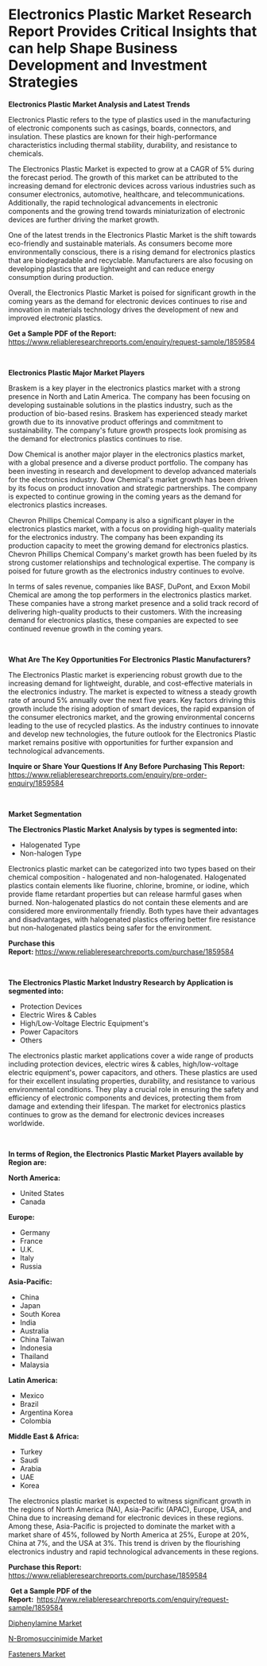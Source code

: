 <p><h1>Electronics Plastic Market Research Report Provides Critical Insights that can help Shape Business Development and Investment Strategies</h1></p><p><strong>Electronics Plastic Market Analysis and Latest Trends</strong></p>
<p><p>Electronics Plastic refers to the type of plastics used in the manufacturing of electronic components such as casings, boards, connectors, and insulation. These plastics are known for their high-performance characteristics including thermal stability, durability, and resistance to chemicals.</p><p>The Electronics Plastic Market is expected to grow at a CAGR of 5% during the forecast period. The growth of this market can be attributed to the increasing demand for electronic devices across various industries such as consumer electronics, automotive, healthcare, and telecommunications. Additionally, the rapid technological advancements in electronic components and the growing trend towards miniaturization of electronic devices are further driving the market growth.</p><p>One of the latest trends in the Electronics Plastic Market is the shift towards eco-friendly and sustainable materials. As consumers become more environmentally conscious, there is a rising demand for electronics plastics that are biodegradable and recyclable. Manufacturers are also focusing on developing plastics that are lightweight and can reduce energy consumption during production.</p><p>Overall, the Electronics Plastic Market is poised for significant growth in the coming years as the demand for electronic devices continues to rise and innovation in materials technology drives the development of new and improved electronic plastics.</p></p>
<p><strong>Get a Sample PDF of the Report:&nbsp;</strong> <a href="https://www.reliableresearchreports.com/enquiry/request-sample/1859584">https://www.reliableresearchreports.com/enquiry/request-sample/1859584</a></p>
<p>&nbsp;</p>
<p><strong>Electronics Plastic Major Market Players</strong></p>
<p><p>Braskem is a key player in the electronics plastics market with a strong presence in North and Latin America. The company has been focusing on developing sustainable solutions in the plastics industry, such as the production of bio-based resins. Braskem has experienced steady market growth due to its innovative product offerings and commitment to sustainability. The company's future growth prospects look promising as the demand for electronics plastics continues to rise.</p><p>Dow Chemical is another major player in the electronics plastics market, with a global presence and a diverse product portfolio. The company has been investing in research and development to develop advanced materials for the electronics industry. Dow Chemical's market growth has been driven by its focus on product innovation and strategic partnerships. The company is expected to continue growing in the coming years as the demand for electronics plastics increases.</p><p>Chevron Phillips Chemical Company is also a significant player in the electronics plastics market, with a focus on providing high-quality materials for the electronics industry. The company has been expanding its production capacity to meet the growing demand for electronics plastics. Chevron Phillips Chemical Company's market growth has been fueled by its strong customer relationships and technological expertise. The company is poised for future growth as the electronics industry continues to evolve.</p><p>In terms of sales revenue, companies like BASF, DuPont, and Exxon Mobil Chemical are among the top performers in the electronics plastics market. These companies have a strong market presence and a solid track record of delivering high-quality products to their customers. With the increasing demand for electronics plastics, these companies are expected to see continued revenue growth in the coming years.</p></p>
<p>&nbsp;</p>
<p><strong>What Are The Key Opportunities For Electronics Plastic Manufacturers?</strong></p>
<p><p>The Electronics Plastic market is experiencing robust growth due to the increasing demand for lightweight, durable, and cost-effective materials in the electronics industry. The market is expected to witness a steady growth rate of around 5% annually over the next five years. Key factors driving this growth include the rising adoption of smart devices, the rapid expansion of the consumer electronics market, and the growing environmental concerns leading to the use of recycled plastics. As the industry continues to innovate and develop new technologies, the future outlook for the Electronics Plastic market remains positive with opportunities for further expansion and technological advancements.</p></p>
<p><strong>Inquire or Share Your Questions If Any Before Purchasing This Report:</strong> <a href="https://www.reliableresearchreports.com/enquiry/pre-order-enquiry/1859584">https://www.reliableresearchreports.com/enquiry/pre-order-enquiry/1859584</a></p>
<p>&nbsp;</p>
<p><strong>Market Segmentation</strong></p>
<p><strong>The Electronics Plastic Market Analysis by types is segmented into:</strong></p>
<p><ul><li>Halogenated Type</li><li>Non-halogen Type</li></ul></p>
<p><p>Electronics plastic market can be categorized into two types based on their chemical composition - halogenated and non-halogenated. Halogenated plastics contain elements like fluorine, chlorine, bromine, or iodine, which provide flame retardant properties but can release harmful gases when burned. Non-halogenated plastics do not contain these elements and are considered more environmentally friendly. Both types have their advantages and disadvantages, with halogenated plastics offering better fire resistance but non-halogenated plastics being safer for the environment.</p></p>
<p><strong>Purchase this Report:&nbsp;</strong><a href="https://www.reliableresearchreports.com/purchase/1859584">https://www.reliableresearchreports.com/purchase/1859584</a></p>
<p>&nbsp;</p>
<p><strong>The Electronics Plastic Market Industry Research by Application is segmented into:</strong></p>
<p><ul><li>Protection Devices</li><li>Electric Wires & Cables</li><li>High/Low-Voltage Electric Equipment's</li><li>Power Capacitors</li><li>Others</li></ul></p>
<p><p>The electronics plastic market applications cover a wide range of products including protection devices, electric wires & cables, high/low-voltage electric equipment's, power capacitors, and others. These plastics are used for their excellent insulating properties, durability, and resistance to various environmental conditions. They play a crucial role in ensuring the safety and efficiency of electronic components and devices, protecting them from damage and extending their lifespan. The market for electronics plastics continues to grow as the demand for electronic devices increases worldwide.</p></p>
<p>&nbsp;</p>
<p><strong>In terms of Region, the Electronics Plastic Market Players available by Region are:</strong></p>
<p>
    <p> <strong> North America: </strong>
        <ul>
            <li>United States</li>
            <li>Canada</li>
        </ul>
        </p> 
    <p> <strong> Europe: </strong>
        <ul>
            <li>Germany</li>
            <li>France</li>
            <li>U.K.</li>
            <li>Italy</li>
            <li>Russia</li>
        </ul>
        </p> 
    <p> <strong> Asia-Pacific: </strong>
        <ul>
            <li>China</li>
            <li>Japan</li>
            <li>South Korea</li>
            <li>India</li>
            <li>Australia</li>
            <li>China Taiwan</li>
            <li>Indonesia</li>
            <li>Thailand</li>
            <li>Malaysia</li>
        </ul>
        </p> 
    <p> <strong> Latin America: </strong>
        <ul>
            <li>Mexico</li>
            <li>Brazil</li>
            <li>Argentina Korea</li>
            <li>Colombia</li>
        </ul>
        </p> 
    <p> <strong> Middle East & Africa: </strong>
        <ul>
            <li>Turkey</li>
            <li>Saudi</li>
            <li>Arabia</li>
            <li>UAE</li>
            <li>Korea</li>
        </ul>
    </p>
    </p>
<p><p>The electronics plastic market is expected to witness significant growth in the regions of North America (NA), Asia-Pacific (APAC), Europe, USA, and China due to increasing demand for electronic devices in these regions. Among these, Asia-Pacific is projected to dominate the market with a market share of 45%, followed by North America at 25%, Europe at 20%, China at 7%, and the USA at 3%. This trend is driven by the flourishing electronics industry and rapid technological advancements in these regions.</p></p>
<p><strong>Purchase this Report: </strong><a href="https://www.reliableresearchreports.com/purchase/1859584">https://www.reliableresearchreports.com/purchase/1859584</a></p>
<p>&nbsp;<strong>Get a Sample PDF of the Report:&nbsp;&nbsp;</strong><a href="https://www.reliableresearchreports.com/enquiry/request-sample/1859584">https://www.reliableresearchreports.com/enquiry/request-sample/1859584</a></p>
<p><strong></strong></p>
<p><p><a href="https://full-wildebeest-80b.notion.site/Diphenylamine-Market-Growth-Market-Trends-COVID-19-Impact-and-Forecasts-for-period-from-2024-20-bbb19b6507ff49169b2aa3dd74008874">Diphenylamine Market</a></p><p><a href="https://pretty-mail-caf.notion.site/N-Bromosuccinimide-Market-Size-Global-Industry-Overview-Market-Segmentation-and-Forecast-2024-to--dd825b8918c746b180cdfa2e59f5475d">N-Bromosuccinimide Market</a></p><p><a href="https://flame-sidecar-702.notion.site/Global-Fasteners-Market-by-Types-Applications-and-Major-Players-with-Regional-Growth-Rate-Analysi-97e3372ae1dd4d40827aeb4fa0726f5f">Fasteners Market</a></p></p>